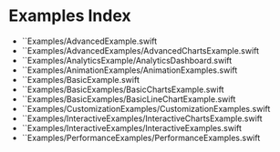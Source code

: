 # Examples Index

- ``Examples/AdvancedExample.swift
- ``Examples/AdvancedExamples/AdvancedChartsExample.swift
- ``Examples/AnalyticsExample/AnalyticsDashboard.swift
- ``Examples/AnimationExamples/AnimationExamples.swift
- ``Examples/BasicExample.swift
- ``Examples/BasicExamples/BasicChartsExample.swift
- ``Examples/BasicExamples/BasicLineChartExample.swift
- ``Examples/CustomizationExamples/CustomizationExamples.swift
- ``Examples/InteractiveExamples/InteractiveChartsExample.swift
- ``Examples/InteractiveExamples/InteractiveExamples.swift
- ``Examples/PerformanceExamples/PerformanceExamples.swift
